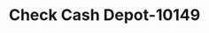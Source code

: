 ---
f_zip-code: 38382
f_state-code: TN
title: Check Cash Depot-10149
f_phone: 731-855-0777
f_city-only: Trenton
f_address: 2049 Ushighway 45 Bypass South Trenton
f_location-unique-id: '10149'
slug: check-cash-depot-10149
updated-on: '2024-05-30T13:46:58.046Z'
created-on: '2024-05-30T13:36:59.803Z'
published-on: '2024-05-30T13:54:32.469Z'
f_city-state: cms/city/trenton-tn.md
f_company: cms/company/check-cash-depot.md
f_state: cms/state/tennessee.md
layout: '[payday-loan].html'
tags: payday-loan
---